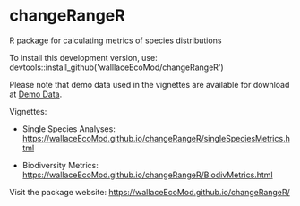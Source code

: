 # changeRangeR
R package for calculating metrics of species distributions

To install this development version, use: devtools::install_github('walllaceEcoMod/changeRangeR')

Please note that demo data used in the vignettes are available for download at <a href= "https://github.com/wallaceEcoMod/changeRangeR/tree/master/inst/extdata/DemoData" target="_blank">Demo Data</a>.

Vignettes:

* Single Species Analyses: https://wallaceEcoMod.github.io/changeRangeR/singleSpeciesMetrics.html

* Biodiversity Metrics: https://wallaceEcoMod.github.io/changeRangeR/BiodivMetrics.html  


Visit the package website: https://wallaceEcoMod.github.io/changeRangeR/
